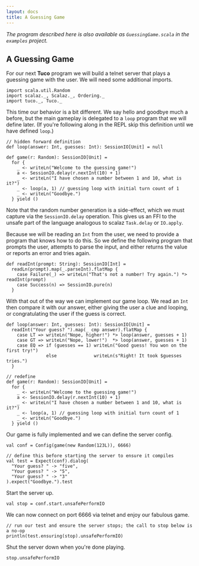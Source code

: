 ```yaml
---
layout: docs
title: A Guessing Game
---
```


*The program described here is also available as `GuessingGame.scala` in the `examples` project.*

## A Guessing Game

For our next **Tuco** program we will build a telnet server that plays a guessing game with the user. We will need some additional imports.

```tut:silent
import scala.util.Random
import scalaz._, Scalaz._, Ordering._
import tuco._, Tuco._
```

This time our behavior is a bit different. We say hello and goodbye much a before, but the main gameplay is delegated to a `loop` program that we will define later. (If you're following along in the REPL skip this definition until we have defined `loop`.)

```tut:invisible
// hidden forward definition
def loop(answer: Int, guesses: Int): SessionIO[Unit] = null
```

```tut:silent
def game(r: Random): SessionIO[Unit] =
  for {
    _ <- writeLn("Welcome to the guessing game!")
    a <- SessionIO.delay(r.nextInt(10) + 1)
    _ <- writeLn("I have chosen a number between 1 and 10, what is it?")
    _ <- loop(a, 1) // guessing loop with initial turn count of 1
    _ <- writeLn("Goodbye.")
  } yield ()
```

Note that the random number generation is a side-effect, which we must capture via the `SessionIO.delay` operation. This gives us an FFI to the unsafe part of the language analogous to scalaz `Task.delay` or `IO.apply`.

Because we will be reading an `Int` from the user, we need to provide a program that knows how to do this. So we define the following program that prompts the user, attempts to parse the input, and either returns the value or reports an error and tries again.

```tut:silent
def readInt(prompt: String): SessionIO[Int] =
  readLn(prompt).map(_.parseInt).flatMap {
    case Failure(_) => writeLn("That's not a number! Try again.") *> readInt(prompt)
    case Success(n) => SessionIO.pure(n)
  }
```

With that out of the way we can implement our game loop. We read an `Int` then compare it with our answer, either giving the user a clue and looping, or congratulating the user if the guess is correct.

```tut:silent
def loop(answer: Int, guesses: Int): SessionIO[Unit] =
  readInt("Your guess? ").map(_ cmp answer).flatMap {
    case LT => writeLn("Nope, higher!") *> loop(answer, guesses + 1)
    case GT => writeLn("Nope, lower!")  *> loop(answer, guesses + 1)
    case EQ => if (guesses == 1) writeLn("Good guess! You won on the first try!")
               else              writeLn(s"Right! It took $guesses tries.")
  }
```

```tut:invisible
// redefine
def game(r: Random): SessionIO[Unit] =
  for {
    _ <- writeLn("Welcome to the guessing game!")
    a <- SessionIO.delay(r.nextInt(10) + 1)
    _ <- writeLn("I have chosen a number between 1 and 10, what is it?")
    _ <- loop(a, 1) // guessing loop with initial turn count of 1
    _ <- writeLn("Goodbye.")
  } yield ()
```

Our game is fully implemented and we can define the server config.

```tut:silent
val conf = Config(game(new Random(123L)), 6666)
```

```tut:invisible
// define this before starting the server to ensure it compiles
val test = Expect(conf).dialog(
  "Your guess? " -> "five",
  "Your guess? " -> "5",
  "Your guess? " -> "3"
).expect("Goodbye.").test

```

Start the server up.

```tut
val stop = conf.start.unsafePerformIO
```

We can now connect on port 6666 via telnet and enjoy our fabulous game.

```tut:evaluated
// run our test and ensure the server stops; the call to stop below is a no-op
println(test.ensuring(stop).unsafePerformIO)
```

Shut the server down when you're done playing.

```tut
stop.unsafePerformIO
```
